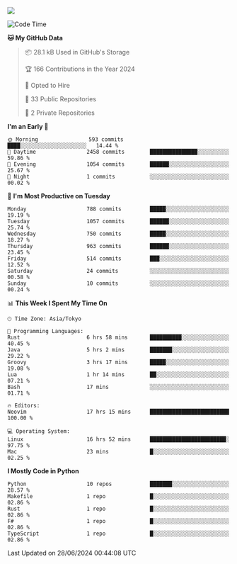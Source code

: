 ![](https://komarev.com/ghpvc/?username=kitagawa-hr)

<!--START_SECTION:waka-->
![Code Time](http://img.shields.io/badge/Code%20Time-904%20hrs%2010%20mins-blue)

**🐱 My GitHub Data** 

> 📦 28.1 kB Used in GitHub's Storage 
 > 
> 🏆 166 Contributions in the Year 2024
 > 
> 💼 Opted to Hire
 > 
> 📜 33 Public Repositories 
 > 
> 🔑 2 Private Repositories 
 > 
**I'm an Early 🐤** 

```text
🌞 Morning                593 commits         ████░░░░░░░░░░░░░░░░░░░░░   14.44 % 
🌆 Daytime                2458 commits        ███████████████░░░░░░░░░░   59.86 % 
🌃 Evening                1054 commits        ██████░░░░░░░░░░░░░░░░░░░   25.67 % 
🌙 Night                  1 commits           ░░░░░░░░░░░░░░░░░░░░░░░░░   00.02 % 
```
📅 **I'm Most Productive on Tuesday** 

```text
Monday                   788 commits         █████░░░░░░░░░░░░░░░░░░░░   19.19 % 
Tuesday                  1057 commits        ██████░░░░░░░░░░░░░░░░░░░   25.74 % 
Wednesday                750 commits         █████░░░░░░░░░░░░░░░░░░░░   18.27 % 
Thursday                 963 commits         ██████░░░░░░░░░░░░░░░░░░░   23.45 % 
Friday                   514 commits         ███░░░░░░░░░░░░░░░░░░░░░░   12.52 % 
Saturday                 24 commits          ░░░░░░░░░░░░░░░░░░░░░░░░░   00.58 % 
Sunday                   10 commits          ░░░░░░░░░░░░░░░░░░░░░░░░░   00.24 % 
```


📊 **This Week I Spent My Time On** 

```text
🕑︎ Time Zone: Asia/Tokyo

💬 Programming Languages: 
Rust                     6 hrs 58 mins       ██████████░░░░░░░░░░░░░░░   40.45 % 
Java                     5 hrs 2 mins        ███████░░░░░░░░░░░░░░░░░░   29.22 % 
Groovy                   3 hrs 17 mins       █████░░░░░░░░░░░░░░░░░░░░   19.08 % 
Lua                      1 hr 14 mins        ██░░░░░░░░░░░░░░░░░░░░░░░   07.21 % 
Bash                     17 mins             ░░░░░░░░░░░░░░░░░░░░░░░░░   01.71 % 

🔥 Editors: 
Neovim                   17 hrs 15 mins      █████████████████████████   100.00 % 

💻 Operating System: 
Linux                    16 hrs 52 mins      ████████████████████████░   97.75 % 
Mac                      23 mins             █░░░░░░░░░░░░░░░░░░░░░░░░   02.25 % 
```

**I Mostly Code in Python** 

```text
Python                   10 repos            ███████░░░░░░░░░░░░░░░░░░   28.57 % 
Makefile                 1 repo              █░░░░░░░░░░░░░░░░░░░░░░░░   02.86 % 
Rust                     1 repo              █░░░░░░░░░░░░░░░░░░░░░░░░   02.86 % 
F#                       1 repo              █░░░░░░░░░░░░░░░░░░░░░░░░   02.86 % 
TypeScript               1 repo              █░░░░░░░░░░░░░░░░░░░░░░░░   02.86 % 
```




 Last Updated on 28/06/2024 00:44:08 UTC
<!--END_SECTION:waka-->
